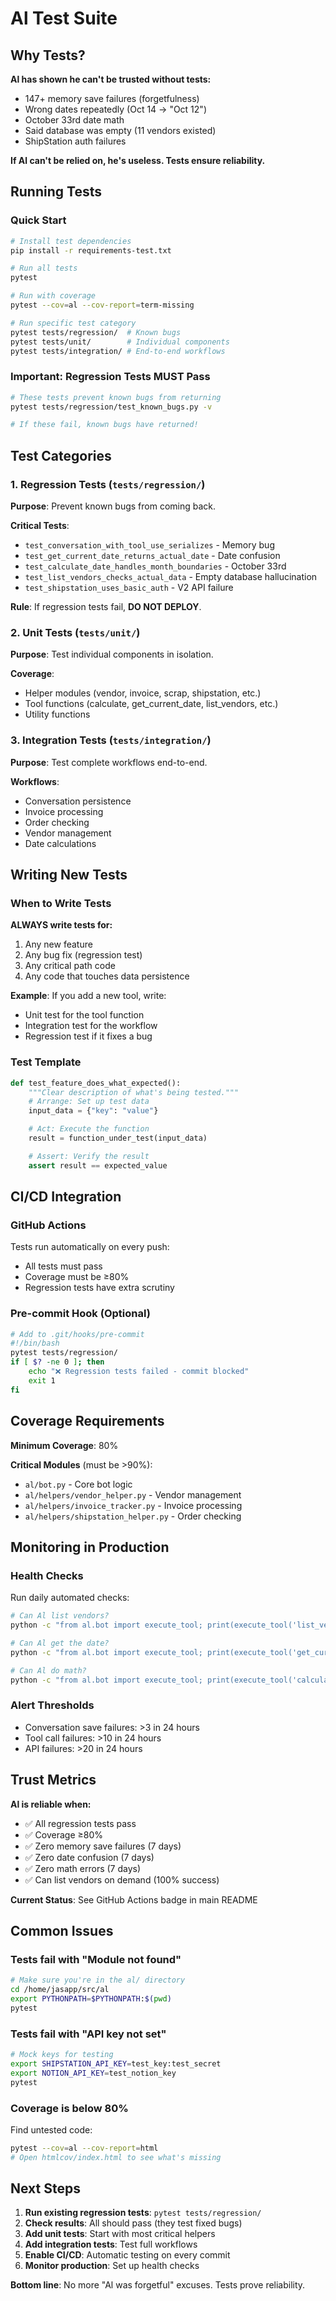 # Al Test Suite

## Why Tests?

**Al has shown he can't be trusted without tests:**
- 147+ memory save failures (forgetfulness)
- Wrong dates repeatedly (Oct 14 → "Oct 12")
- October 33rd date math
- Said database was empty (11 vendors existed)
- ShipStation auth failures

**If Al can't be relied on, he's useless. Tests ensure reliability.**

## Running Tests

### Quick Start
```bash
# Install test dependencies
pip install -r requirements-test.txt

# Run all tests
pytest

# Run with coverage
pytest --cov=al --cov-report=term-missing

# Run specific test category
pytest tests/regression/  # Known bugs
pytest tests/unit/        # Individual components
pytest tests/integration/ # End-to-end workflows
```

### Important: Regression Tests MUST Pass

```bash
# These tests prevent known bugs from returning
pytest tests/regression/test_known_bugs.py -v

# If these fail, known bugs have returned!
```

## Test Categories

### 1. Regression Tests (`tests/regression/`)
**Purpose**: Prevent known bugs from coming back.

**Critical Tests**:
- `test_conversation_with_tool_use_serializes` - Memory bug
- `test_get_current_date_returns_actual_date` - Date confusion
- `test_calculate_date_handles_month_boundaries` - October 33rd
- `test_list_vendors_checks_actual_data` - Empty database hallucination
- `test_shipstation_uses_basic_auth` - V2 API failure

**Rule**: If regression tests fail, **DO NOT DEPLOY**.

### 2. Unit Tests (`tests/unit/`)
**Purpose**: Test individual components in isolation.

**Coverage**:
- Helper modules (vendor, invoice, scrap, shipstation, etc.)
- Tool functions (calculate, get_current_date, list_vendors, etc.)
- Utility functions

### 3. Integration Tests (`tests/integration/`)
**Purpose**: Test complete workflows end-to-end.

**Workflows**:
- Conversation persistence
- Invoice processing
- Order checking
- Vendor management
- Date calculations

## Writing New Tests

### When to Write Tests

**ALWAYS write tests for:**
1. Any new feature
2. Any bug fix (regression test)
3. Any critical path code
4. Any code that touches data persistence

**Example**: If you add a new tool, write:
- Unit test for the tool function
- Integration test for the workflow
- Regression test if it fixes a bug

### Test Template

```python
def test_feature_does_what_expected():
    """Clear description of what's being tested."""
    # Arrange: Set up test data
    input_data = {"key": "value"}

    # Act: Execute the function
    result = function_under_test(input_data)

    # Assert: Verify the result
    assert result == expected_value
```

## CI/CD Integration

### GitHub Actions
Tests run automatically on every push:
- All tests must pass
- Coverage must be ≥80%
- Regression tests have extra scrutiny

### Pre-commit Hook (Optional)
```bash
# Add to .git/hooks/pre-commit
#!/bin/bash
pytest tests/regression/
if [ $? -ne 0 ]; then
    echo "❌ Regression tests failed - commit blocked"
    exit 1
fi
```

## Coverage Requirements

**Minimum Coverage**: 80%

**Critical Modules** (must be >90%):
- `al/bot.py` - Core bot logic
- `al/helpers/vendor_helper.py` - Vendor management
- `al/helpers/invoice_tracker.py` - Invoice processing
- `al/helpers/shipstation_helper.py` - Order checking

## Monitoring in Production

### Health Checks
Run daily automated checks:
```bash
# Can Al list vendors?
python -c "from al.bot import execute_tool; print(execute_tool('list_vendors', {}))"

# Can Al get the date?
python -c "from al.bot import execute_tool; print(execute_tool('get_current_date', {}))"

# Can Al do math?
python -c "from al.bot import execute_tool; print(execute_tool('calculate', {'expression': '2+2'}))"
```

### Alert Thresholds
- Conversation save failures: >3 in 24 hours
- Tool call failures: >10 in 24 hours
- API failures: >20 in 24 hours

## Trust Metrics

**Al is reliable when:**
- ✅ All regression tests pass
- ✅ Coverage ≥80%
- ✅ Zero memory save failures (7 days)
- ✅ Zero date confusion (7 days)
- ✅ Zero math errors (7 days)
- ✅ Can list vendors on demand (100% success)

**Current Status**: See GitHub Actions badge in main README

## Common Issues

### Tests fail with "Module not found"
```bash
# Make sure you're in the al/ directory
cd /home/jasapp/src/al
export PYTHONPATH=$PYTHONPATH:$(pwd)
pytest
```

### Tests fail with "API key not set"
```bash
# Mock keys for testing
export SHIPSTATION_API_KEY=test_key:test_secret
export NOTION_API_KEY=test_notion_key
pytest
```

### Coverage is below 80%
Find untested code:
```bash
pytest --cov=al --cov-report=html
# Open htmlcov/index.html to see what's missing
```

## Next Steps

1. **Run existing regression tests**: `pytest tests/regression/`
2. **Check results**: All should pass (they test fixed bugs)
3. **Add unit tests**: Start with most critical helpers
4. **Add integration tests**: Test full workflows
5. **Enable CI/CD**: Automatic testing on every commit
6. **Monitor production**: Set up health checks

**Bottom line**: No more "Al was forgetful" excuses. Tests prove reliability.
